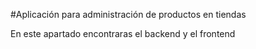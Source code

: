 #Aplicación para administración de productos en tiendas

En este apartado encontraras el backend y el frontend
